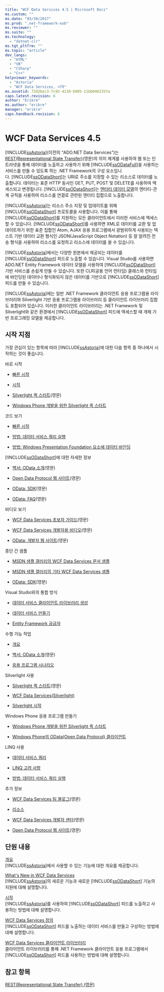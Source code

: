 ```yaml
---
title: "WCF Data Services 4.5 | Microsoft Docs"
ms.custom: ""
ms.date: "03/30/2017"
ms.prod: ".net-framework-oob"
ms.reviewer: ""
ms.suite: ""
ms.technology: 
  - "dotnet-clr"
ms.tgt_pltfrm: ""
ms.topic: "article"
dev_langs: 
  - "HTML"
  - "VB"
  - "CSharp"
  - "C++"
helpviewer_keywords: 
  - "Astoria"
  - "WCF Data Services, 시작"
ms.assetid: 73d2bec3-7c92-4110-b905-11bb0462357a
caps.latest.revision: 6
author: "Erikre"
ms.author: "erikre"
manager: "erikre"
caps.handback.revision: 6
---
```

# WCF Data Services 4.5
[!INCLUDE[ssAstoria](../../../../includes/ssastoria-md.md)]\(이전의 “ADO.NET Data Services”\)는 [REST\(Representational State Transfer\)](http://go.microsoft.com/fwlink/?LinkId=113919)\(영문\)의 의미 체계를 사용하여 웹 또는 인트라넷을 통해 데이터를 노출하고 사용하기 위해 [!INCLUDE[ssODataFull](../../../../includes/ssodatafull-md.md)]을 사용하는 서비스를 만들 수 있도록 하는 .NET Framework의 구성 요소입니다. [!INCLUDE[ssODataShort](../../../../includes/ssodatashort-md.md)]는 URI로 주소를 지정할 수 있는 리소스로 데이터를 노출합니다.  데이터는 표준 HTTP 동사인 GET, PUT, POST 및 DELETE를 사용하여 액세스되고 변경됩니다. [!INCLUDE[ssODataShort](../../../../includes/ssodatashort-md.md)]는 [엔터티 데이터 모델](../../../../docs/framework/data/adonet/entity-data-model.md)의 엔터티\-관계 규칙을 사용하여 리소스를 연결로 관련된 엔터티 집합으로 노출합니다.  
  
 [!INCLUDE[ssAstoria](../../../../includes/ssastoria-md.md)]는 리소스 주소 지정 및 업데이트를 위해 [!INCLUDE[ssODataShort](../../../../includes/ssodatashort-md.md)] 프로토콜을 사용합니다.  이를 통해 [!INCLUDE[ssODataShort](../../../../includes/ssodatashort-md.md)]를 지원하는 모든 클라이언트에서 이러한 서비스에 액세스할 수 있습니다.  [!INCLUDE[ssODataShort](../../../../includes/ssodatashort-md.md)]를 사용하면 XML로 데이터를 교환 및 업데이트하기 위한 표준 집합인 Atom, AJAX 응용 프로그램에서 광범위하게 사용되는 텍스트 기반 데이터 교환 형식인 JSON\(JavaScript Object Notation\) 등 잘 알려진 전송 형식을 사용하여 리소스를 요청하고 리소스에 데이터를 쓸 수 있습니다.  
  
 [!INCLUDE[ssAstoria](../../../../includes/ssastoria-md.md)]에서는 다양한 원본에서 제공되는 데이터를 [!INCLUDE[ssODataShort](../../../../includes/ssodatashort-md.md)] 피드로 노출할 수 있습니다.  Visual Studio를 사용하면 ADO.NET Entity Framework 데이터 모델을 사용하여 [!INCLUDE[ssODataShort](../../../../includes/ssodatashort-md.md)] 기반 서비스를 손쉽게 만들 수 있습니다. 또한 CLR\(공용 언어 런타임\) 클래스와 런타임에 바인딩된 데이터나 형식화되지 않은 데이터를 기반으로 [!INCLUDE[ssODataShort](../../../../includes/ssodatashort-md.md)] 피드를 만들 수 있습니다.  
  
 [!INCLUDE[ssAstoria](../../../../includes/ssastoria-md.md)]에는 일반 .NET Framework 클라이언트 응용 프로그램용 라이브러리와 Silverlight 기반 응용 프로그램용 라이브러리 등 클라이언트 라이브러리 집합도 포함되어 있습니다.  이러한 클라이언트 라이브러리는 .NET Framework 및 Silverlight와 같은 환경에서 [!INCLUDE[ssODataShort](../../../../includes/ssodatashort-md.md)] 피드에 액세스할 때 개체 기반 프로그래밍 모델을 제공합니다.  
  
## 시작 지점  
 가장 관심이 있는 항목에 따라 [!INCLUDE[ssAstoria](../../../../includes/ssastoria-md.md)]에 대한 다음 항목 중 하나에서 시작하는 것이 좋습니다.  
  
 바로 시작  
 -   [빠른 시작](../../../../docs/framework/data/wcf/quickstart-wcf-data-services.md)  
  
-   [시작](../../../../docs/framework/data/wcf/getting-started-with-wcf-data-services.md)  
  
-   [Silverlight 퀵 스타트](http://go.microsoft.com/fwlink/?LinkID=192782)\(영문\)  
  
-   [Windows Phone 개발을 위한 Silverlight 퀵 스타트](http://go.microsoft.com/fwlink/?LinkID=214535)  
  
 코드 보기  
 -   [빠른 시작](../../../../docs/framework/data/wcf/quickstart-wcf-data-services.md)  
  
-   [방법: 데이터 서비스 쿼리 실행](../../../../docs/framework/data/wcf/how-to-execute-data-service-queries-wcf-data-services.md)  
  
-   [방법: Windows Presentation Foundation 요소에 데이터 바인딩](../../../../docs/framework/data/wcf/bind-data-to-wpf-elements-wcf-data-services.md)  
  
 [!INCLUDE[ssODataShort](../../../../includes/ssodatashort-md.md)]에 대한 자세한 정보  
 -   [백서: OData 소개](http://go.microsoft.com/fwlink/?LinkId=220867)\(영문\)  
  
-   [Open Data Protocol 웹 사이트](http://go.microsoft.com/fwlink/?LinkID=184554)\(영문\)  
  
-   [OData: SDK](http://go.microsoft.com/fwlink/?LinkID=185248)\(영문\)  
  
-   [OData: FAQ](http://go.microsoft.com/fwlink/?LinkId=185867)\(영문\)  
  
 비디오 보기  
 -   [WCF Data Services 초보자 가이드](http://go.microsoft.com/fwlink/?LinkId=220864)\(영문\)  
  
-   [WCF Data Services 개발자용 비디오](http://go.microsoft.com/fwlink/?LinkId=220861)\(영문\)  
  
-   [OData: 개발자 웹 사이트](http://go.microsoft.com/fwlink/?LinkId=185866)\(영문\)  
  
 종단 간 샘플  
 -   [MSDN 샘플 갤러리의 WCF Data Services 문서 샘플](http://go.microsoft.com/fwlink/?LinkID=220865)  
  
-   [MSDN 샘플 갤러리의 기타 WCF Data Services 샘플](http://go.microsoft.com/fwlink/?LinkId=220866)  
  
-   [OData: SDK](http://go.microsoft.com/fwlink/?LinkID=185248)\(영문\)  
  
 Visual Studio와의 통합 방식  
 -   [데이터 서비스 클라이언트 라이브러리 생성](../../../../docs/framework/data/wcf/generating-the-data-service-client-library-wcf-data-services.md)  
  
-   [데이터 서비스 만들기](../../../../docs/framework/data/wcf/creating-the-data-service.md)  
  
-   [Entity Framework 공급자](../../../../docs/framework/data/wcf/entity-framework-provider-wcf-data-services.md)  
  
 수행 가능 작업  
 -   [개요](../../../../docs/framework/data/wcf/wcf-data-services-overview.md)  
  
-   [백서: OData 소개](http://go.microsoft.com/fwlink/?LinkId=220867)\(영문\)  
  
-   [응용 프로그램 시나리오](../../../../docs/framework/data/wcf/application-scenarios-wcf-data-services.md)  
  
 Silverlight 사용  
 -   [Silverlight 퀵 스타트](http://go.microsoft.com/fwlink/?LinkID=192782)\(영문\)  
  
-   [WCF Data Services\(Silverlight\)](http://go.microsoft.com/fwlink/?LinkID=143149)  
  
-   [Silverlight 시작](http://go.microsoft.com/fwlink/?LinkId=148366)  
  
 Windows Phone 응용 프로그램 만들기  
 -   [Windows Phone 개발을 위한 Silverlight 퀵 스타트](http://go.microsoft.com/fwlink/?LinkID=214535)  
  
-   [Windows Phone의 OData\(Open Data Protocol\) 클라이언트](http://go.microsoft.com/fwlink/?LinkID=208749)  
  
 LINQ 사용  
 -   [데이터 서비스 쿼리](../../../../docs/framework/data/wcf/querying-the-data-service-wcf-data-services.md)  
  
-   [LINQ 고려 사항](../../../../docs/framework/data/wcf/linq-considerations-wcf-data-services.md)  
  
-   [방법: 데이터 서비스 쿼리 실행](../../../../docs/framework/data/wcf/how-to-execute-data-service-queries-wcf-data-services.md)  
  
 추가 정보  
 -   [WCF Data Services 팀 블로그](http://go.microsoft.com/fwlink/?LinkID=150511)\(영문\)  
  
-   [리소스](../../../../docs/framework/data/wcf/wcf-data-services-resources.md)  
  
-   [WCF Data Services 개발자 센터](http://go.microsoft.com/fwlink/?LinkId=220868)\(영문\)  
  
-   [Open Data Protocol 웹 사이트](http://go.microsoft.com/fwlink/?LinkID=184554)\(영문\)  
  
## 단원 내용  
 [개요](../../../../docs/framework/data/wcf/wcf-data-services-overview.md)  
 [!INCLUDE[ssAstoria](../../../../includes/ssastoria-md.md)]에서 사용할 수 있는 기능에 대한 개요를 제공합니다.  
  
 [What's New in WCF Data Services](http://msdn.microsoft.com/ko-kr/cf22cad5-b8d9-472b-8d7c-b863b64eaae8)  
 [!INCLUDE[ssAstoria](../../../../includes/ssastoria-md.md)]의 새로운 기능과 새로운 [!INCLUDE[ssODataShort](../../../../includes/ssodatashort-md.md)] 기능의 지원에 대해 설명합니다.  
  
 [시작](../../../../docs/framework/data/wcf/getting-started-with-wcf-data-services.md)  
 [!INCLUDE[ssAstoria](../../../../includes/ssastoria-md.md)]를 사용하여 [!INCLUDE[ssODataShort](../../../../includes/ssodatashort-md.md)] 피드를 노출하고 사용하는 방법에 대해 설명합니다.  
  
 [WCF Data Services 정의](../../../../docs/framework/data/wcf/defining-wcf-data-services.md)  
 [!INCLUDE[ssODataShort](../../../../includes/ssodatashort-md.md)] 피드를 노출하는 데이터 서비스를 만들고 구성하는 방법에 대해 설명합니다.  
  
 [WCF Data Services 클라이언트 라이브러리](../../../../docs/framework/data/wcf/wcf-data-services-client-library.md)  
 클라이언트 라이브러리를 통해 .NET Framework 클라이언트 응용 프로그램에서 [!INCLUDE[ssODataShort](../../../../includes/ssodatashort-md.md)] 피드를 사용하는 방법에 대해 설명합니다.  
  
## 참고 항목  
 [REST\(Representational State Transfer\) \(영문\)](http://go.microsoft.com/fwlink/?LinkId=113919)